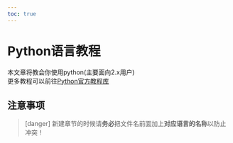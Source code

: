 ```yaml
---      
toc: true      
---      
```

# Python语言教程      
本文章将教会你使用python(主要面向2.x用户)      
更多教程可以前往[Python官方教程库](https://docs.python.org/zh-cn/2.7/tutorial/index.html)      
## 注意事项      
>[danger] 新建章节的时候请**务必**把文件名前面加上**对应语言的名称**以防止冲突！      
      
